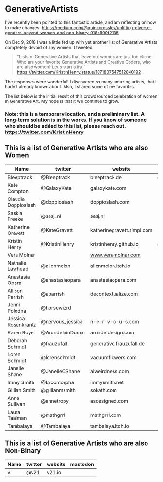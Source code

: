 # GenerativeArtists

I've recently been pointed to this fantastic article, and am reflecting on how to make changes: https://medium.com/@quinncrossley/uplifting-diverse-genders-beyond-women-and-non-binary-916c890f2185



On Dec 9, 2018 I was a little fed up with yet another list of Generative Artists completely devoid of any women. I tweeted 
	
> "Lists of Generative Artists that leave out women are just too cliche. Who are your favorite Generative Artists and Creative Coders, who are also women? Let's start a list."  
https://twitter.com/KristinHenry/status/1071807547512840192

The responses were wonderful! I discovered so many amazing artists, that I hadn't already known about. Also, I shared some of my favorites.

The list below is the initial result of this crowdsourced celebration of women in Generative Art. My hope is that it will continue to grow.

### Note: this is a temporary location, and a preliminary list. A long-term solution is in the works. If you know of someone who should be added to this list, please reach out. https://twitter.com/KristinHenry

## This is a list of Generative Artists who are also Women

| Name | twitter | website | mastodon |
|------|---------|---------|----------|
| Bleeptrack | @Bleeptrack | bleeptrack.de | @bleeptrack@chaos.social |
| Kate Compton | @GalaxyKate | galaxykate.com | |
| Claudia Doppioslash | @doppioslash | doppioslash.com | |
| Saskia Freeke | @sasj_nl | sasj.nl | |
| Katherine Gravett | @KateGravett | katherinegravett.simpl.com | |
| Kristin Henry | @KristinHenry | kristinhenry.github.io | @kristinHenry@vis.social |
| Vera Molnar | | www.veramolnar.com | | 
| Nathalie Lawhead | @alienmelon | alienmelon.itch.io | |
| Anastasia Opara | @anastasiaopara | anastasiaopara.com | |
| Allison Parrish | @aparrish | decontextualize.com | |
| Jenni Polodna | @horsewizrd | | |  
| Jessica Rosenkrantz | @nervous_jessica | n-e-r-v-o-u-s.com | |
| Karen Royer | @ArundelainDumar | arundeldesign.com | |
| Deborah Schmidt | @frauzufall | generative.frauzufall.de ||
| Loren Schmidt | @lorenschmidt | vacuumflowers.com | |
| Janelle Shane | @JanelleCShane | aiweirdness.com  | |
| Immy Smith | @Lycomorpha | immysmith.net | |
| Gillian Smith | @gillianmsmith | sokath.com  | |
| Anne Sullivan | @annetropy | asdesigned.com | |
| Laura Taalman | @mathgrrl | mathgrrl.com | | 
| Tambalaya | @Tambalaya | tambalaya.itch.io | |



## This is a list of Generative Artists who are also Non-Binary

| Name | twitter | website | mastodon |
|------|---------|---------|----------|
| v | @v21 | v21.io | |

